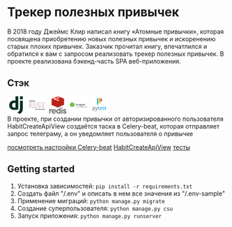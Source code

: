# Трекер полезных привычек

 В 2018 году Джеймс Клир написал книгу «Атомные привычки», которая посвящена приобретению новых полезных привычек и искоренению старых плохих привычек. Заказчик прочитал книгу, впечатлился и обратился к вам с запросом реализовать трекер полезных привычек. В проекте реализована бэкенд-часть SPA веб-приложения.

## Стэк
<div>
   <img src="https://github.com/devicons/devicon/blob/master/icons/django/django-plain.svg" alt="django" width="40" height="40"/>&nbsp;
   <img src="https://github.com/devicons/devicon/blob/master/icons/djangorest/djangorest-original-wordmark.svg" alt="djangorest" width="40" height="40"/>&nbsp;
   <img src="https://github.com/devicons/devicon/blob/master/icons/redis/redis-original-wordmark.svg" alt="redis" width="40" height="40"/>&nbsp;
   <img src="https://github.com/devicons/devicon/blob/master/icons/swagger/swagger-original-wordmark.svg" alt="swagger" width="40" height="40"/>&nbsp;
   <img src="https://github.com/devicons/devicon/blob/master/icons/pytest/pytest-original-wordmark.svg" alt="pytest" width="40" height="40"/>
</div>
В проекте, при создании привычки от авторизированного пользователя HabitCreateApiView создаётся таска в Celery-beat, 
которая отправляет запрос телеграму, а он уведомляет пользователя о привычке

[посмотреть настройки Celery-beat](config/settings.py)
[HabitCreateApiView](habit/views.py/)
[тесты](habit/tests.py)


## Getting started
1. Установка зависимостей:
`pip install -r requirements.txt`
2. Создать файл "/.env" и описать в нем все значения из "/.env-sample"
3. Применение миграций:
   `python manage.py migrate`
4. Создание суперпользователя:
   `python manage.py csu`
5. Запуск приложения:
   `python manage.py runserver`
